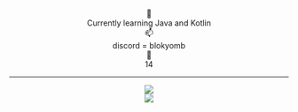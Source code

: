 <!---
BlockybombDEV/BlockybombDEV is a ✨ special ✨ repository because its `README.md` (this file) appears on your GitHub profile.
You can click the Preview link to take a look at your changes.
--->
<p align="center">🌱
<br>
Currently learning Java and Kotlin
<br>
📫
<br>
discord = blokyomb
<br>
🎉
<br> 
14
  <hr>
<p align="center">
  <img src = "https://github-readme-stats.vercel.app/api/top-langs/?username=blockybombDEV&theme=dark&hide_border=true&include_all_commits=true&count_private=false">
  <br>
  <img src = "https://github-readme-streak-stats.herokuapp.com/?user=blockybombDEV&theme=dark&hide_border=true">
  <br>
</a>
